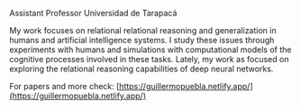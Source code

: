 Assistant Professor
Universidad de Tarapacá

My work focuses on relational relational reasoning and generalization in humans and artificial intelligence systems. I study these issues through experiments with humans and simulations with computational models of the cognitive processes involved in these tasks. Lately, my work as focused on exploring the relational reasoning capabilities of deep neural networks.

For papers and more check: [https://guillermopuebla.netlify.app/](https://guillermopuebla.netlify.app/)